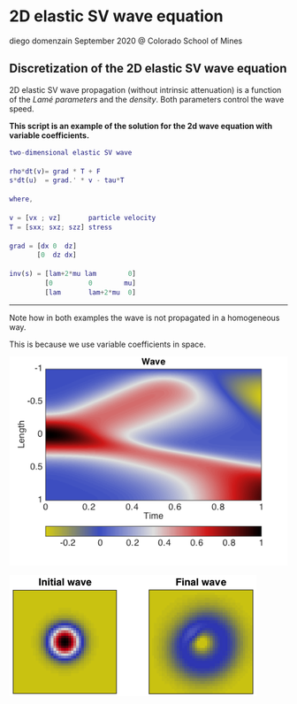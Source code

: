 # 2D elastic SV wave equation
diego domenzain
September 2020 @ Colorado School of Mines

## Discretization of the 2D elastic SV wave equation

2D elastic SV wave propagation (without intrinsic attenuation) is a function of the _Lamé parameters_ and the _density_. Both parameters control the wave speed.

__This script is an example of the solution for the 2d wave equation with variable coefficients.__

```matlab
two-dimensional elastic SV wave

rho*dt(v)= grad * T + F
s*dt(u)  = grad.' * v - tau*T

where,

v = [vx ; vz]       particle velocity
T = [sxx; sxz; szz] stress

grad = [dx 0  dz]
       [0  dz dx]

inv(s) = [lam+2*mu lam        0]
         [0         0        mu]
         [lam       lam+2*mu  0]
```
---

Note how in both examples the wave is not propagated in a homogeneous way. 

This is because we use variable coefficients in space.

[![](../pics/wave_1d.png)](./)

[![](../pics/wave_2d.png)](./)

